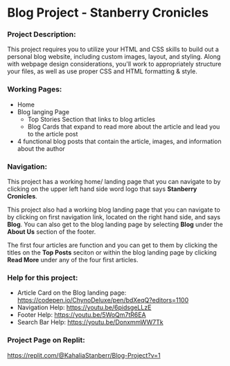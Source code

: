 
# Blog Project - Stanberry Cronicles

### Project Description: 

This project requires you to utilize your HTML and CSS skills to build out a personal blog website, including custom images, layout, and styling. Along with webpage design considerations, you'll work to appropriately structure your files, as well as use proper CSS and HTML formatting & style.

### Working Pages: 
- Home
- Blog langing Page
  - Top Stories Section that links to blog articles
  - Blog Cards that expand to read more about the article and lead you to the article post
- 4 functional blog posts that contain the article, images, and information about the author

### Navigation: 
This project has a working home/ landing page that you can navigate to by clicking on the upper left hand side word logo that says **Stanberry Cronicles**. 

This project also had a working blog landing page that you can navigate to by clicking on first navigation link, located on the right hand side, and says **Blog**. 
You can also get to the blog landing page by selecting **Blog** under the **About Us** section of the footer.

The first four articles are function and you can get to them by clicking the titles on the **Top Posts** seciton or within the blog landing page by clicking **Read More** under any of the four first articles. 
 

### Help for this project:
- Article Card on the Blog landing page: https://codepen.io/ChynoDeluxe/pen/bdXeqQ?editors=1100
- Navigation Help: https://youtu.be/6pidsgeLLzE
- Footer Help: https://youtu.be/5WoQm7tR6EA
- Search Bar Help: https://youtu.be/DonxmmWW7Tk

### Project Page on Replit: 
https://replit.com/@KahaliaStanberr/Blog-Project?v=1 